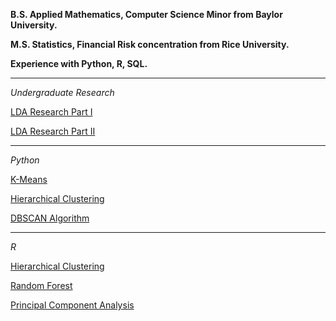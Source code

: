 **B.S. Applied Mathematics, Computer Science Minor from Baylor University.**

**M.S. Statistics, Financial Risk concentration from Rice University.**

**Experience with Python, R, SQL.**

___

*Undergraduate Research*  

[LDA Research Part I](lda_part1.html)  

[LDA Research Part II](lda_part2.html)  

___

*Python*  

[K-Means](kmeans.html)  

[Hierarchical Clustering](hclustering_python.html)  

[DBSCAN Algorithm](dbscan.html) 

___

*R*  

[Hierarchical Clustering](hclustering_R.html)  

[Random Forest](credit_card_def_R.html)  

[Principal Component Analysis](pca.html)
